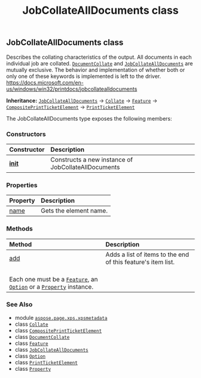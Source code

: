 ﻿---
title: JobCollateAllDocuments class
second_title: Aspose.Page for Python via .NET API References
description: 
type: docs
weight: 470
url: /python-net/aspose.page.xps.xpsmetadata/jobcollatealldocuments/
is_root: false
---

## JobCollateAllDocuments class

Describes the collating characteristics of the output. All documents in each individual job are collated.
[`DocumentCollate`](/page/python-net/aspose.page.xps.xpsmetadata/documentcollate) and [`JobCollateAllDocuments`](/page/python-net/aspose.page.xps.xpsmetadata/jobcollatealldocuments) are mutually exclusive.
The behavior and implementation of whether both or only one of these keywords is implemented is left to the driver.
https://docs.microsoft.com/en-us/windows/win32/printdocs/jobcollatealldocuments



**Inheritance:** [`JobCollateAllDocuments`](/page/python-net/aspose.page.xps.xpsmetadata/jobcollatealldocuments) → 
[`Collate`](/page/python-net/aspose.page.xps.xpsmetadata/collate) → 
[`Feature`](/page/python-net/aspose.page.xps.xpsmetadata/feature) → 
[`CompositePrintTicketElement`](/page/python-net/aspose.page.xps.xpsmetadata/compositeprintticketelement) → 
[`PrintTicketElement`](/page/python-net/aspose.page.xps.xpsmetadata/printticketelement)



The JobCollateAllDocuments type exposes the following members:

### Constructors
| Constructor | Description |
| :- | :- |
| [__init__](/page/python-net/aspose.page.xps.xpsmetadata/jobcollatealldocuments/__init__/#list) | Constructs a new instance of JobCollateAllDocuments |


### Properties
| Property | Description |
| :- | :- |
| [name](/page/python-net/aspose.page.xps.xpsmetadata/jobcollatealldocuments/name) | Gets the element name. |


### Methods
| Method | Description |
| :- | :- |
| [add](/page/python-net/aspose.page.xps.xpsmetadata/jobcollatealldocuments/add/#list) | Adds a list of items to the end of this feature's item list. <br/>Each one must be a [`Feature`](/page/python-net/aspose.page.xps.xpsmetadata/feature), an [`Option`](/page/python-net/aspose.page.xps.xpsmetadata/option) or a [`Property`](/page/python-net/aspose.page.xps.xpsmetadata/property) instance. |



### See Also
* module [`aspose.page.xps.xpsmetadata`](..)
* class [`Collate`](/page/python-net/aspose.page.xps.xpsmetadata/collate)
* class [`CompositePrintTicketElement`](/page/python-net/aspose.page.xps.xpsmetadata/compositeprintticketelement)
* class [`DocumentCollate`](/page/python-net/aspose.page.xps.xpsmetadata/documentcollate)
* class [`Feature`](/page/python-net/aspose.page.xps.xpsmetadata/feature)
* class [`JobCollateAllDocuments`](/page/python-net/aspose.page.xps.xpsmetadata/jobcollatealldocuments)
* class [`Option`](/page/python-net/aspose.page.xps.xpsmetadata/option)
* class [`PrintTicketElement`](/page/python-net/aspose.page.xps.xpsmetadata/printticketelement)
* class [`Property`](/page/python-net/aspose.page.xps.xpsmetadata/property)
